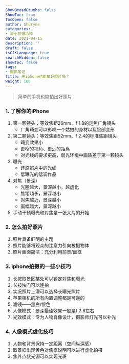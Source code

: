 ```yaml
---
ShowBreadCrumbs: false
ShowToc: true
TocOpen: false
author: Shuryne
categories:
- 渺小的摄影师
date: 2021-04-15
description: ''
draft: false
isCJKLanguage: true
searchHidden: false
showToc: false
tags:
- 摄影笔记
title: 用iphone也能拍好照片吗？
weight: 100
---
```


> 简单的手机也能拍出好照片

<!--more-->



### 1. 了解你的iPhone

1. 第一颗镜头：等效焦距26mm、f 1.8的定焦广角镜头 
    * 广角畸变可以影响一个姑娘的身材以及脸部变形 
1. 第二颗镜头：等效焦距52mm、f 2.4的标准焦距镜头 
    * 畸变效果小 
    * 更窄的视角、更远的距离 
    * 对光线的要求更高，弱光环境中画质差于第一颗镜头 
1. 曝光 
    * 还原照片中的光线 
    * 低曝光的低调作品 
1. 对焦（景深） 
    * 光圈越大，景深越小，越虚化 
    * 焦距越长，景深越小 
    * 对焦越近，景深越小 
    * 画幅越大，景深越小 
1. 手动干预曝光和对焦是一张大片的开始 



### 2. 怎么拍好照片

1. 照片具备鲜明的主题 
2. 照片能够将观众的注意力引向被摄物体 
3. 照片画面简洁：充分利用前景/画框 



### 3. iphone拍摄的一些小技巧

1. 长按取景区某处可以锁定对焦和曝光 
1. 长按快门可以连拍 
1. 实况照片上滑可以选择长曝光照片 
1. 苹果相机的所有内置调整都是可逆的 
1. 滤镜——黑白/银色 
1. 人像模式：景深最佳效果一般是f 2.8左右 
1. 光效模式：专为人物肖像设计，摄影师灯光可以补光 



### 4. 人像模式虚化技巧

1. 人物和背景保持一定距离（空间纵深感） 
1. 取景框出现黄色对焦框说明可以进行虚化拍摄 
1. 焦外点状光源可以实现光斑